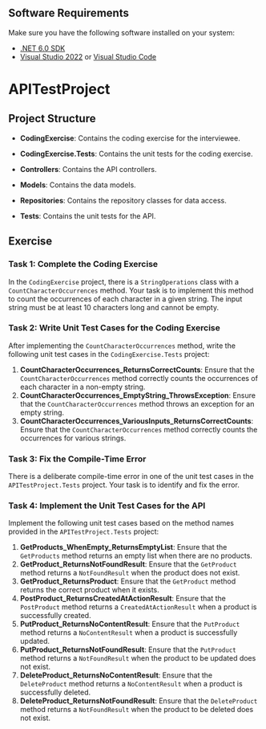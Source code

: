 
## Software Requirements

Make sure you have the following software installed on your system:

- [.NET 6.0 SDK](https://dotnet.microsoft.com/download/dotnet/6.0)
- [Visual Studio 2022](https://visualstudio.microsoft.com/vs/) or [Visual Studio Code](https://code.visualstudio.com/)


# APITestProject

## Project Structure

- **CodingExercise**: Contains the coding exercise for the interviewee.
- **CodingExercise.Tests**: Contains the unit tests for the coding exercise.

- **Controllers**: Contains the API controllers.
- **Models**: Contains the data models.
- **Repositories**: Contains the repository classes for data access.
- **Tests**: Contains the unit tests for the API.

## Exercise

### Task 1: Complete the Coding Exercise

In the `CodingExercise` project, there is a `StringOperations` class with a `CountCharacterOccurrences` method. Your task is to implement this method to count the occurrences of each character in a given string. The input string must be at least 10 characters long and cannot be empty.

### Task 2: Write Unit Test Cases for the Coding Exercise

After implementing the `CountCharacterOccurrences` method, write the following unit test cases in the `CodingExercise.Tests` project:

1. **CountCharacterOccurrences_ReturnsCorrectCounts**: Ensure that the `CountCharacterOccurrences` method correctly counts the occurrences of each character in a non-empty string.
2. **CountCharacterOccurrences_EmptyString_ThrowsException**: Ensure that the `CountCharacterOccurrences` method throws an exception for an empty string.
3. **CountCharacterOccurrences_VariousInputs_ReturnsCorrectCounts**: Ensure that the `CountCharacterOccurrences` method correctly counts the occurrences for various strings.

### Task 3: Fix the Compile-Time Error

There is a deliberate compile-time error in one of the unit test cases in the `APITestProject.Tests` project. Your task is to identify and fix the error.

### Task 4: Implement the Unit Test Cases for the API

Implement the following unit test cases based on the method names provided in the `APITestProject.Tests` project:

1. **GetProducts_WhenEmpty_ReturnsEmptyList**: Ensure that the `GetProducts` method returns an empty list when there are no products.
2. **GetProduct_ReturnsNotFoundResult**: Ensure that the `GetProduct` method returns a `NotFoundResult` when the product does not exist.
3. **GetProduct_ReturnsProduct**: Ensure that the `GetProduct` method returns the correct product when it exists.
4. **PostProduct_ReturnsCreatedAtActionResult**: Ensure that the `PostProduct` method returns a `CreatedAtActionResult` when a product is successfully created.
5. **PutProduct_ReturnsNoContentResult**: Ensure that the `PutProduct` method returns a `NoContentResult` when a product is successfully updated.
6. **PutProduct_ReturnsNotFoundResult**: Ensure that the `PutProduct` method returns a `NotFoundResult` when the product to be updated does not exist.
7. **DeleteProduct_ReturnsNoContentResult**: Ensure that the `DeleteProduct` method returns a `NoContentResult` when a product is successfully deleted.
8. **DeleteProduct_ReturnsNotFoundResult**: Ensure that the `DeleteProduct` method returns a `NotFoundResult` when the product to be deleted does not exist.


